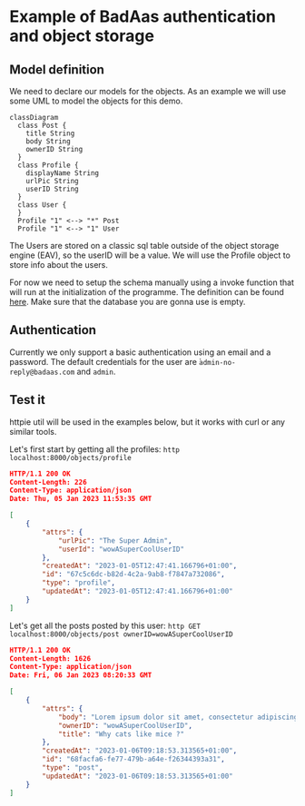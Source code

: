 # Example of BadAas authentication and object storage

<!-- TODO  how to run -->

## Model definition

We need to declare our models for the objects.
As an example we will use some UML to model the objects for this demo.

```mermaid
classDiagram
  class Post {
    title String
    body String
    ownerID String
  }
  class Profile {
    displayName String
    urlPic String
    userID String
  }
  class User {
  }
  Profile "1" <--> "*" Post
  Profile "1" <--> "1" User
```

The Users are stored on a classic sql table outside of the object storage engine (EAV), so the userID will be a value. We will use the Profile object to store info about the users.

For now we need to setup the schema manually using a invoke function that will run at the initialization of the programme. The definition can be found [here](example.go#L104).
Make sure that the database you are gonna use is empty.

## Authentication

Currently we only support a basic authentication using an email and a password.
The default credentials for the user are ̀`admin-no-reply@badaas.com` and `admin`.

## Test it

httpie util will be used in the examples below, but it works with curl or any similar tools.

Let's first start by getting all the profiles: `http localhost:8000/objects/profile`

```json
HTTP/1.1 200 OK
Content-Length: 226
Content-Type: application/json
Date: Thu, 05 Jan 2023 11:53:35 GMT

[
    {
        "attrs": {
            "urlPic": "The Super Admin",
            "userId": "wowASuperCoolUserID"
        },
        "createdAt": "2023-01-05T12:47:41.166796+01:00",
        "id": "67c5c6dc-b82d-4c2a-9ab8-f7847a732086",
        "type": "profile",
        "updatedAt": "2023-01-05T12:47:41.166796+01:00"
    }
]
```

Let's get all the posts posted by this user: `http GET localhost:8000/objects/post ownerID=wowASuperCoolUserID`

```json
HTTP/1.1 200 OK
Content-Length: 1626
Content-Type: application/json
Date: Fri, 06 Jan 2023 08:20:33 GMT

[
    {
        "attrs": {
            "body": "Lorem ipsum dolor sit amet, consectetur adipiscing elit.\n\n\t\tIn consectetur, ex at hendrerit lobortis, tellus lorem blandit eros, vel ornare odio lorem eget nisi.\n\n\t\tIn erat mi, pharetra ut lacinia at, facilisis vitae nunc.\n\t",
            "ownerID": "wowASuperCoolUserID",
            "title": "Why cats like mice ?"
        },
        "createdAt": "2023-01-06T09:18:53.313565+01:00",
        "id": "68facfa6-fe77-479b-a64e-f26344393a31",
        "type": "post",
        "updatedAt": "2023-01-06T09:18:53.313565+01:00"
    }
]
```
